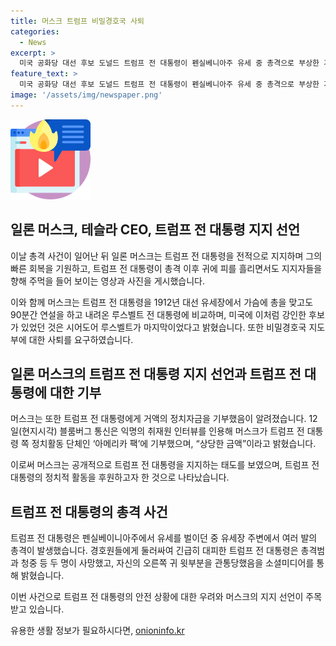 ```yaml
---
title: 머스크 트럼프 비밀경호국 사퇴
categories:
  - News
excerpt: >
  미국 공화당 대선 후보 도널드 트럼프 전 대통령이 펜실베니아주 유세 중 총격으로 부상한 가운데, 일론 머스크가 트럼프를 지지하는 발언을 했다. 머스크는 트럼프의 회복을 기원하며, 경호 당국에 총기를 신고한 목격자 영상을 게시하기도 했다. 이에 앞서 머스크는 트럼프 캠페인에 기부한 사실이 알려졌다. 머스크의 발언과 지지 행동은 뜨거운 화제를 불러일으키고 있다.
feature_text: >
  미국 공화당 대선 후보 도널드 트럼프 전 대통령이 펜실베니아주 유세 중 총격으로 부상한 가운데, 일론 머스크가 트럼프를 지지하는 발언을 했다. 머스크는 트럼프의 회복을 기원하며, 경호 당국에 총기를 신고한 목격자 영상을 게시하기도 했다. 이에 앞서 머스크는 트럼프 캠페인에 기부한 사실이 알려졌다. 머스크의 발언과 지지 행동은 뜨거운 화제를 불러일으키고 있다.
image: '/assets/img/newspaper.png'
---
```


<p><img src="/assets/img/news.png" alt="rentncar 속보" /></p>

<h2 data-ke-size="size26">일론 머스크, 테슬라 CEO, 트럼프 전 대통령 지지 선언</h2>

<p>이날 총격 사건이 일어난 뒤 일론 머스크는 트럼프 전 대통령을 전적으로 지지하며 그의 빠른 회복을 기원하고, 트럼프 전 대통령이 총격 이후 귀에 피를 흘리면서도 지지자들을 향해 주먹을 들어 보이는 영상과 사진을 게시했습니다.</p>

<p data-ke-size="size16">이와 함께 머스크는 트럼프 전 대통령을 1912년 대선 유세장에서 가슴에 총을 맞고도 90분간 연설을 하고 내려온 루스벨트 전 대통령에 비교하며, 미국에 이처럼 강인한 후보가 있었던 것은 시어도어 루스벨트가 마지막이었다고 밝혔습니다. 또한 비밀경호국 지도부에 대한 사퇴를 요구하였습니다.</p>

<h2 data-ke-size="size26">일론 머스크의 트럼프 전 대통령 지지 선언과 트럼프 전 대통령에 대한 기부</h2>

<p>머스크는 또한 트럼프 전 대통령에게 거액의 정치자금을 기부했음이 알려졌습니다. 12일(현지시각) 블룸버그 통신은 익명의 취재원 인터뷰를 인용해 머스크가 트럼프 전 대통령 쪽 정치활동 단체인 ‘아메리카 팩’에 기부했으며, “상당한 금액”이라고 밝혔습니다.</p>

<p data-ke-size="size16">이로써 머스크는 공개적으로 트럼프 전 대통령을 지지하는 태도를 보였으며, 트럼프 전 대통령의 정치적 활동을 후원하고자 한 것으로 나타났습니다.</p>

<h2 data-ke-size="size26">트럼프 전 대통령의 총격 사건</h2>

<p>트럼프 전 대통령은 펜실베이니아주에서 유세를 벌이던 중 유세장 주변에서 여러 발의 총격이 발생했습니다. 경호원들에게 둘러싸여 긴급히 대피한 트럼프 전 대통령은 총격범과 청중 등 두 명이 사망했고, 자신의 오른쪽 귀 윗부분을 관통당했음을 소셜미디어를 통해 밝혔습니다.</p>

<p data-ke-size="size16">이번 사건으로 트럼프 전 대통령의 안전 상황에 대한 우려와 머스크의 지지 선언이 주목받고 있습니다.</p>
유용한 생활 정보가 필요하시다면, <a href="https://onioninfo.kr" rel="dofollow">onioninfo.kr</a>


